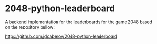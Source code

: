 # 2048-python-leaderboard

A backend implementation for the leaderboards for the game 2048 based on the repository bellow:

https://github.com/jdcaberoy/2048-python-leaderboard